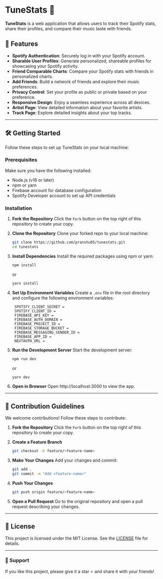 # TuneStats 🎵

**TuneStats** is a web application that allows users to track their Spotify stats, share their profiles, and compare their music taste with friends.

## 🚀 Features

- **Spotify Authentication**: Securely log in with your Spotify account.
- **Sharable User Profiles**: Generate personalized, shareable profiles for showcasing your Spotify activity.
- **Friend Comparable Charts**: Compare your Spotify stats with friends in personalized charts.
- **Add Friends**: Build a network of friends and explore their music preferences.
- **Privacy Control**: Set your profile as public or private based on your preference.
- **Responsive Design**: Enjoy a seamless experience across all devices.
- **Artist Page**: View detailed information about your favorite artists.
- **Track Page**: Explore detailed insights about your top tracks.

---

## 🛠️ Getting Started

Follow these steps to set up TuneStats on your local machine:

### Prerequisites

Make sure you have the following installed:
- Node.js (v16 or later)
- npm or yarn
- Firebase account for database configuration
- Spotify Developer account to set up API credentials

### Installation

1. **Fork the Repository**
   Click the `Fork` button on the top right of this repository to create your copy.

2. **Clone the Repository**
   Clone your forked repo to your local machine:
   ```bash
   git clone https://github.com/pranshu05/tunestats.git
   cd tunestats
   ```

3. **Install Dependencies**
   Install the required packages using npm or yarn:
   ```bash
   npm install
   ```
   or
   ```bash
   yarn install
   ```

4. **Set Up Environment Variables**
   Create a `.env` file in the root directory and configure the following environment variables:
   ```env
    SPOTIFY_CLIENT_SECRET = 
    SPOTIFY_CLIENT_ID = 
    FIREBASE_API_KEY = 
    FIREBASE_AUTH_DOMAIN = 
    FIREBASE_PROJECT_ID = 
    FIREBASE_STORAGE_BUCKET = 
    FIREBASE_MESSAGING_SENDER_ID = 
    FIREBASE_APP_ID = 
    NEXTAUTH_URL = 
   ```

5. **Run the Development Server**
   Start the development server:
   ```bash
   npm run dev
   ```
   or
   ```bash
   yarn dev
   ```

6. **Open in Browser**
   Open http://localhost:3000 to view the app.

---

## 🤝 Contribution Guidelines

We welcome contributions! Follow these steps to contribute:

1. **Fork the Repository**
   Click the `Fork` button on the top right of this repository to create your copy.

2. **Create a Feature Branch**
   ```bash
   git checkout -b feature/<feature-name>
   ```

3. **Make Your Changes**
   Add your changes and commit:
   ```bash
   git add .
   git commit -m "Add <feature-name>"
   ```

4. **Push Your Changes**
   ```bash
   git push origin feature/<feature-name>
   ```

5. **Open a Pull Request**
   Go to the original repository and open a pull request describing your changes.

---

## 📝 License

This project is licensed under the MIT License. See the [LICENSE](LICENSE) file for details.

---

### 🌟 Support

If you like this project, please give it a star ⭐ and share it with your friends!